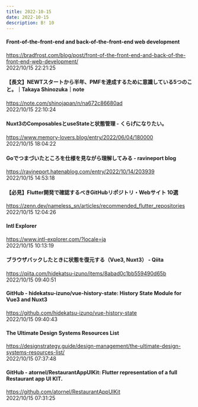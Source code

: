 ```yaml
---
title: 2022-10-15
date: 2022-10-15
description: B! 10
---
```


#### Front-of-the-front-end and back-of-the-front-end web development
https://bradfrost.com/blog/post/front-of-the-front-end-and-back-of-the-front-end-web-development/<br>
2022/10/15 22:21:25<br>


#### 【長文】NEWTスタートから半年、PMFを達成するために意識している5つのこと。｜Takaya Shinozuka｜note
https://note.com/shinojapan/n/na672c86680ad<br>
2022/10/15 22:10:24<br>


#### Nuxt3のComposablesとuseStateと状態管理 - くらげになりたい。
https://www.memory-lovers.blog/entry/2022/06/04/180000<br>
2022/10/15 18:04:22<br>


#### Goでつまづいたところを仕様を見ながら理解してみる - ravineport blog
https://ravineport.hatenablog.com/entry/2022/10/14/203939<br>
2022/10/15 14:53:18<br>


#### 【必見】Flutter開発で確認するべきGitHubリポジトリ・Webサイト 10選
https://zenn.dev/nameless_sn/articles/recommended_flutter_repositories<br>
2022/10/15 12:04:26<br>


#### Intl Explorer
https://www.intl-explorer.com/?locale=ja<br>
2022/10/15 10:13:19<br>


#### ブラウザバックしたときに状態を復元する（Vue3, Nuxt3） - Qiita
https://qiita.com/hidekatsu-izuno/items/8abad0c1bb559490d65b<br>
2022/10/15 09:40:51<br>


#### GitHub - hidekatsu-izuno/vue-history-state: History State Module for Vue3 and Nuxt3
https://github.com/hidekatsu-izuno/vue-history-state<br>
2022/10/15 09:40:43<br>


#### The Ultimate Design Systems Resources List
https://designstrategy.guide/design-management/the-ultimate-design-systems-resources-list/<br>
2022/10/15 07:37:48<br>


#### GitHub - atornel/RestaurantAppUIKit: Flutter representation of a full Restaurant app UI KIT.
https://github.com/atornel/RestaurantAppUIKit<br>
2022/10/15 07:31:25<br>


